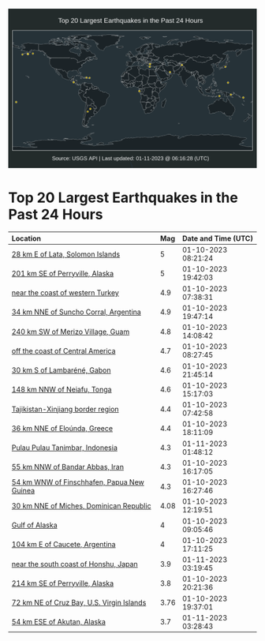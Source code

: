 ![Map](./map.png)

# Top 20 Largest Earthquakes in the Past 24 Hours

| Location | Mag | Date and Time (UTC) |
|:---|:---|:---|
| [28 km E of Lata, Solomon Islands](https://earthquake.usgs.gov/earthquakes/eventpage/us7000j3d1) | 5 | 01-10-2023 08:21:24 |
| [201 km SE of Perryville, Alaska](https://earthquake.usgs.gov/earthquakes/eventpage/ak023guxpjr) | 5 | 01-10-2023 19:42:03 |
| [near the coast of western Turkey](https://earthquake.usgs.gov/earthquakes/eventpage/us7000j3cr) | 4.9 | 01-10-2023 07:38:31 |
| [34 km NNE of Suncho Corral, Argentina](https://earthquake.usgs.gov/earthquakes/eventpage/us7000j3gz) | 4.9 | 01-10-2023 19:47:14 |
| [240 km SW of Merizo Village, Guam](https://earthquake.usgs.gov/earthquakes/eventpage/us7000j3ec) | 4.8 | 01-10-2023 14:08:42 |
| [off the coast of Central America](https://earthquake.usgs.gov/earthquakes/eventpage/us7000j3d2) | 4.7 | 01-10-2023 08:27:45 |
| [30 km S of Lambaréné, Gabon](https://earthquake.usgs.gov/earthquakes/eventpage/us7000j3i2) | 4.6 | 01-10-2023 21:45:14 |
| [148 km NNW of Neiafu, Tonga](https://earthquake.usgs.gov/earthquakes/eventpage/us7000j3ej) | 4.6 | 01-10-2023 15:17:03 |
| [Tajikistan-Xinjiang border region](https://earthquake.usgs.gov/earthquakes/eventpage/us7000j3cu) | 4.4 | 01-10-2023 07:42:58 |
| [36 km NNE of Eloúnda, Greece](https://earthquake.usgs.gov/earthquakes/eventpage/us7000j3gn) | 4.4 | 01-10-2023 18:11:09 |
| [Pulau Pulau Tanimbar, Indonesia](https://earthquake.usgs.gov/earthquakes/eventpage/us7000j3j6) | 4.3 | 01-11-2023 01:48:12 |
| [55 km NNW of Bandar Abbas, Iran](https://earthquake.usgs.gov/earthquakes/eventpage/us7000j3et) | 4.3 | 01-10-2023 16:17:05 |
| [54 km WNW of Finschhafen, Papua New Guinea](https://earthquake.usgs.gov/earthquakes/eventpage/us7000j3ex) | 4.3 | 01-10-2023 16:27:46 |
| [30 km NNE of Miches, Dominican Republic](https://earthquake.usgs.gov/earthquakes/eventpage/pr2023010003) | 4.08 | 01-10-2023 12:19:51 |
| [Gulf of Alaska](https://earthquake.usgs.gov/earthquakes/eventpage/us7000j3d3) | 4 | 01-10-2023 09:05:46 |
| [104 km E of Caucete, Argentina](https://earthquake.usgs.gov/earthquakes/eventpage/us7000j3ga) | 4 | 01-10-2023 17:11:25 |
| [near the south coast of Honshu, Japan](https://earthquake.usgs.gov/earthquakes/eventpage/us7000j3k9) | 3.9 | 01-11-2023 03:19:45 |
| [214 km SE of Perryville, Alaska](https://earthquake.usgs.gov/earthquakes/eventpage/ak023gvepye) | 3.8 | 01-10-2023 20:21:36 |
| [72 km NE of Cruz Bay, U.S. Virgin Islands](https://earthquake.usgs.gov/earthquakes/eventpage/pr2023010002) | 3.76 | 01-10-2023 19:37:01 |
| [54 km ESE of Akutan, Alaska](https://earthquake.usgs.gov/earthquakes/eventpage/us7000j3jh) | 3.7 | 01-11-2023 03:28:43 |
